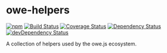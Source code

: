 # owe-helpers

[![npm](https://img.shields.io/npm/v/@owe/helpers.svg)](https://www.npmjs.com/package/@owe/helpers) [![Build Status](https://api.travis-ci.org/owejs/helpers.svg?branch=master)](https://travis-ci.org/owejs/helpers) [![Coverage Status](https://coveralls.io/repos/github/owejs/helpers/badge.svg?branch=master)](https://coveralls.io/github/owejs/helpers?branch=master) [![Dependency Status](https://david-dm.org/owejs/helpers.svg)](https://david-dm.org/owejs/helpers) [![devDependency Status](https://david-dm.org/owejs/helpers/dev-status.svg)](https://david-dm.org/owejs/helpers#info=devDependencies)

A collection of helpers used by the owe.js ecosystem.
